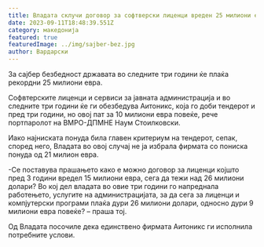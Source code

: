 ```yaml
---
title: Владата склучи договор за софтверски лиценци вреден 25 милиони евра
date: 2023-09-11T18:48:39.551Z
category: македонија
featured: true
featuredImage: ../img/sajber-bez.jpg
author: Вардарски
---
```

<!--StartFragment-->

За сајбер безбедност државата во следните три години ќе плаќа рекордни 25 милиони евра.

Софвтерските лиценци и сервиси за јавната администрација и во следните три години ќе ги обезбедува Аитоникс, која го доби тендерот и пред три години, но овој пат за 10 милиони евра повеќе, рече портпаролот на ВМРО-ДПМНЕ Наум Стоилковски.

Иако најниската понуда била главен критериум на тендерот, сепак, според него, Владата во овој случај не ја избрала фирмата со пониска понуда од 21 милион евра.

\-Се поставува прашањето како е можно договор за лиценци којшто пред 3 години вредел 15 милиони евра, сега да тежи над 26 милиони долари? Во кој дел владата во овие три години го напреднала работењето, услугите на администрацијата, за да сега за лиценци и компјутерски програми плаќа дури 26 милиони долари, односно дури 9 милиони евра повеќе? – праша тој.

Од Владата посочиле дека единствено фирмата Аитоникс ги исполнила потребните услови.

<!--EndFragment-->